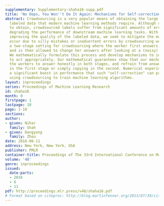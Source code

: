 ```yaml
---
supplementary: Supplementary:shaha16-supp.pdf
title: 'No Oops, You Won''t Do It Again: Mechanisms for Self-correction in Crowdsourcing'
abstract: Crowdsourcing is a very popular means of obtaining the large amounts of
  labeled data that modern machine learning methods require. Although cheap and fast
  to obtain, crowdsourced labels suffer from significant amounts of error, thereby
  degrading the performance of downstream machine learning tasks. With the goal of
  improving the quality of the labeled data, we seek to mitigate the many errors that
  occur due to silly mistakes or inadvertent errors by crowdsourcing workers. We propose
  a two-stage setting for crowdsourcing where the worker first answers the questions,
  and is then allowed to change her answers after looking at a (noisy) reference answer.
  We mathematically formulate this process and develop mechanisms to incentivize workers
  to act appropriately. Our mathematical guarantees show that our mechanism incentivizes
  the workers to answer honestly in both stages, and refrain from answering randomly
  in the first stage or simply copying in the second. Numerical experiments reveal
  a significant boost in performance that such "self-correction" can provide when
  using crowdsourcing to train machine learning algorithms.
layout: inproceedings
series: Proceedings of Machine Learning Research
id: shaha16
month: 0
firstpage: 1
lastpage: 10
page: 1-10
sections: 
author:
- given: Nihar
  family: Shah
- given: Dengyong
  family: Zhou
date: 2016-06-11
address: New York, New York, USA
publisher: PMLR
container-title: Proceedings of The 33rd International Conference on Machine Learning
volume: '48'
genre: inproceedings
issued:
  date-parts:
  - 2016
  - 6
  - 11
pdf: http://proceedings.mlr.press/v48/shaha16.pdf
# Format based on citeproc: http://blog.martinfenner.org/2013/07/30/citeproc-yaml-for-bibliographies/
---
```

